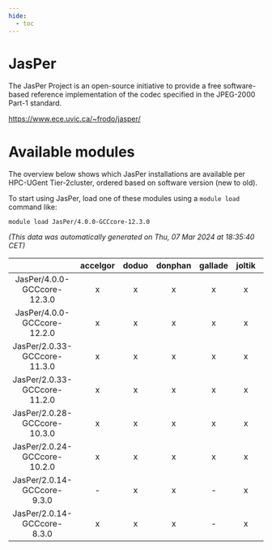 ```yaml
---
hide:
  - toc
---
```


JasPer
======


The JasPer Project is an open-source initiative to provide a free software-based reference implementation of the codec specified in the JPEG-2000 Part-1 standard.

https://www.ece.uvic.ca/~frodo/jasper/
# Available modules


The overview below shows which JasPer installations are available per HPC-UGent Tier-2cluster, ordered based on software version (new to old).

To start using JasPer, load one of these modules using a `module load` command like:

```shell
module load JasPer/4.0.0-GCCcore-12.3.0
```

*(This data was automatically generated on Thu, 07 Mar 2024 at 18:35:40 CET)*  

| |accelgor|doduo|donphan|gallade|joltik|skitty|
| :---: | :---: | :---: | :---: | :---: | :---: | :---: |
|JasPer/4.0.0-GCCcore-12.3.0|x|x|x|x|x|x|
|JasPer/4.0.0-GCCcore-12.2.0|x|x|x|x|x|x|
|JasPer/2.0.33-GCCcore-11.3.0|x|x|x|x|x|x|
|JasPer/2.0.33-GCCcore-11.2.0|x|x|x|x|x|x|
|JasPer/2.0.28-GCCcore-10.3.0|x|x|x|x|x|x|
|JasPer/2.0.24-GCCcore-10.2.0|x|x|x|x|x|x|
|JasPer/2.0.14-GCCcore-9.3.0|-|x|x|-|x|x|
|JasPer/2.0.14-GCCcore-8.3.0|x|x|x|-|x|x|
